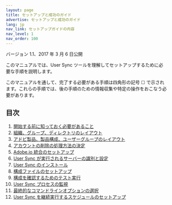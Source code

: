 ```yaml
---
layout: page
title: セットアップと成功のガイド
advertise: セットアップと成功のガイド
lang: jp
nav_link: セットアップガイドの内容
nav_level: 1
nav_order: 100
---
```


バージョン 1.1、2017 年 3 月 6 日公開

このマニュアルでは、User Sync ツールを理解してセットアップするために必要な手順を説明します。

このマニュアルを通して、完了する必要がある手順は四角形の記号 &#9744; で示されます。これらの手順では、後の手順のための情報収集や特定の操作をおこなう必要があります。

## 目次

1. [開始する前に知っておく必要があること](before_you_start.md)
2. [組織、グループ、ディレクトリのレイアウト](layout_orgs.md)
3. [アドビ製品、製品構成、ユーザーグループのレイアウト](layout_products.md)
4. [アカウントの削除の処理方法の決定](decide_deletion_policy.md)
5. [Adobe.io 統合のセットアップ](setup_adobeio.md)
6. [User Sync が実行されるサーバーの識別と設定](identify_server.md)
7. [User Sync のインストール](install_sync.md)
8. [構成ファイルのセットアップ](setup_config_files.md)
9. [構成を確認するためのテスト実行](test_run.md)
10. [User Sync プロセスの監視](monitoring.md)
11. [最終的なコマンドラインオプションの選択](command_line_options.md)
12. [User Sync を継続実行するスケジュールのセットアップ](scheduling.md)

